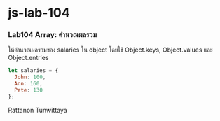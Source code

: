 # js-lab-104
### Lab104 Array: คำนวณผลรวม
ให้คำนวณผลรวมของ salaries ใน object โดยใช้ Object.keys, Object.values และ Object.entries

```JavaScript
let salaries = {
  John: 100,
  Ann: 160,
  Pete: 130
};
```
Rattanon Tunwittaya
